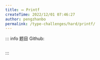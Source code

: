 ```yaml
---
title: ➖ Printf
createTime: 2022/12/01 07:46:27
author: pengzhanbo
permalink: /type-challenges/hard/printf/
---
```


::: info 题目
Github: []()

```ts
```
:::
